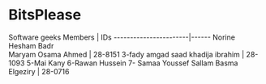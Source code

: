 # BitsPlease
Software geeks
Members                | IDs
-----------------------|------
Norine Hesham Badr     
Maryam Osama Ahmed     | 28-8151
3-fady amgad saad
khadija ibrahim        | 28-1093
5-Mai Kany
6-Rawan Hussein
7- Samaa Youssef Sallam
Basma Elgeziry		   | 28-0716
